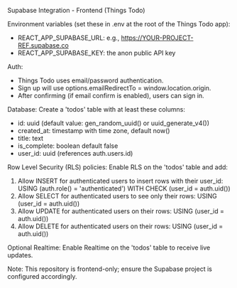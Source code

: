Supabase Integration - Frontend (Things Todo)

Environment variables (set these in .env at the root of the Things Todo app):
- REACT_APP_SUPABASE_URL: e.g., https://YOUR-PROJECT-REF.supabase.co
- REACT_APP_SUPABASE_KEY: the anon public API key

Auth:
- Things Todo uses email/password authentication.
- Sign up will use options.emailRedirectTo = window.location.origin.
- After confirming (if email confirm is enabled), users can sign in.

Database:
Create a 'todos' table with at least these columns:
- id: uuid (default value: gen_random_uuid() or uuid_generate_v4())
- created_at: timestamp with time zone, default now()
- title: text
- is_complete: boolean default false
- user_id: uuid (references auth.users.id)

Row Level Security (RLS) policies:
Enable RLS on the 'todos' table and add:
1) Allow INSERT for authenticated users to insert rows with their user_id:
   USING (auth.role() = 'authenticated') WITH CHECK (user_id = auth.uid())
2) Allow SELECT for authenticated users to see only their rows:
   USING (user_id = auth.uid())
3) Allow UPDATE for authenticated users on their rows:
   USING (user_id = auth.uid())
4) Allow DELETE for authenticated users on their rows:
   USING (user_id = auth.uid())

Optional Realtime:
Enable Realtime on the 'todos' table to receive live updates.

Note:
This repository is frontend-only; ensure the Supabase project is configured accordingly.
